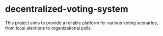 # decentralized-voting-system
This project aims to provide a reliable platform for various voting scenarios, from local elections to organizational polls.
